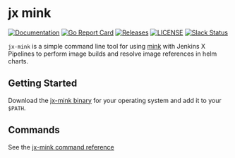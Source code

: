 # jx mink

[![Documentation](https://godoc.org/github.com/jenkins-x-plugins/jx-mink?status.svg)](https://pkg.go.dev/mod/github.com/jenkins-x-plugins/jx-mink)
[![Go Report Card](https://goreportcard.com/badge/github.com/jenkins-x-plugins/jx-mink)](https://goreportcard.com/report/github.com/jenkins-x-plugins/jx-mink)
[![Releases](https://img.shields.io/github/release-pre/jenkins-x/helmboot.svg)](https://github.com/jenkins-x-plugins/jx-mink/releases)
[![LICENSE](https://img.shields.io/github/license/jenkins-x/helmboot.svg)](https://github.com/jenkins-x-plugins/jx-mink/blob/master/LICENSE)
[![Slack Status](https://img.shields.io/badge/slack-join_chat-white.svg?logo=slack&style=social)](https://slack.k8s.io/)

`jx-mink` is a simple command line tool for using [mink](https://github.com/mattmoor/mink) with Jenkins X Pipelines to perform image builds and resolve image references in helm charts.


## Getting Started

Download the [jx-mink binary](https://github.com/jenkins-x-plugins/jx-mink/releases) for your operating system and add it to your `$PATH`.

## Commands

See the [jx-mink command reference](https://github.com/jenkins-x-plugins/jx-mink/blob/master/docs/cmd/jx-mink.md#jx-mink)

